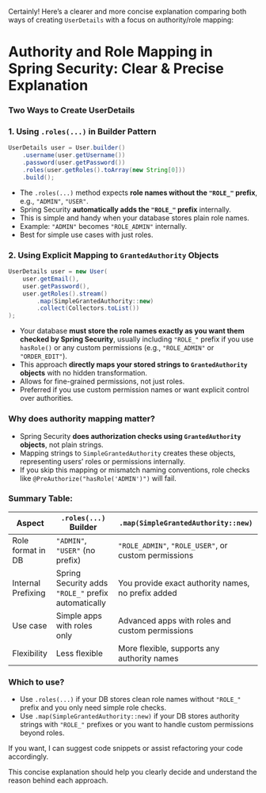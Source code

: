 Certainly! Here’s a clearer and more concise explanation comparing both ways of creating `UserDetails` with a focus on authority/role mapping:

# Authority and Role Mapping in Spring Security: Clear & Precise Explanation

### Two Ways to Create UserDetails

### 1. Using `.roles(...)` in Builder Pattern

```java
UserDetails user = User.builder()
    .username(user.getUsername())
    .password(user.getPassword())
    .roles(user.getRoles().toArray(new String[0]))
    .build();
```

- The `.roles(...)` method expects **role names without the `"ROLE_"` prefix**, e.g., `"ADMIN"`, `"USER"`.
- Spring Security **automatically adds the `"ROLE_"` prefix** internally.
- This is simple and handy when your database stores plain role names.
- Example: `"ADMIN"` becomes `"ROLE_ADMIN"` internally.
- Best for simple use cases with just roles.

### 2. Using Explicit Mapping to `GrantedAuthority` Objects

```java
UserDetails user = new User(
    user.getEmail(),
    user.getPassword(),
    user.getRoles().stream()
        .map(SimpleGrantedAuthority::new)
        .collect(Collectors.toList())
);
```

- Your database **must store the role names exactly as you want them checked by Spring Security**, usually including `"ROLE_"` prefix if you use `hasRole()` or any custom permissions (e.g., `"ROLE_ADMIN"` or `"ORDER_EDIT"`).
- This approach **directly maps your stored strings to `GrantedAuthority` objects** with no hidden transformation.
- Allows for fine-grained permissions, not just roles.
- Preferred if you use custom permission names or want explicit control over authorities.

### Why does authority mapping matter?

- Spring Security **does authorization checks using `GrantedAuthority` objects**, not plain strings.
- Mapping strings to `SimpleGrantedAuthority` creates these objects, representing users’ roles or permissions internally.
- If you skip this mapping or mismatch naming conventions, role checks like `@PreAuthorize("hasRole('ADMIN')")` will fail.

### Summary Table:

| Aspect                | `.roles(...)` Builder                | `.map(SimpleGrantedAuthority::new)`                      |
|-----------------------|------------------------------------|----------------------------------------------------------|
| Role format in DB      | `"ADMIN"`, `"USER"` (no prefix)    | `"ROLE_ADMIN"`, `"ROLE_USER"`, or custom permissions     |
| Internal Prefixing     | Spring Security adds `"ROLE_"` prefix automatically | You provide exact authority names, no prefix added       |
| Use case              | Simple apps with roles only         | Advanced apps with roles and custom permissions           |
| Flexibility           | Less flexible                      | More flexible, supports any authority names              |

### Which to use?

- Use `.roles(...)` if your DB stores clean role names without `"ROLE_"` prefix and you only need simple role checks.
- Use `.map(SimpleGrantedAuthority::new)` if your DB stores authority strings with `"ROLE_"` prefixes or you want to handle custom permissions beyond roles.

If you want, I can suggest code snippets or assist refactoring your code accordingly.

This concise explanation should help you clearly decide and understand the reason behind each approach.